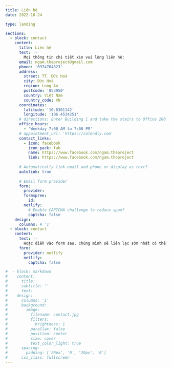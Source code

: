 ```yaml
---
title: Liên hệ
date: 2022-10-24

type: landing

sections:
  - block: contact
    content:
      title: Liên hệ
      text: |-
        Mọi thông tin chi tiết xin vui lòng liên hệ:
      email: ngam.theproject@gmail.com
      phone: '0974764823'
      address:
        street: TT. Đức Hoà
        city: Đức Hoà
        region: Long An
        postcode: '853950'
        country: Việt Nam
        country_code: VN
      coordinates:
        latitude: '10.8301142'
        longitude: '106.4534251'
      # directions: Enter Building 1 and take the stairs to Office 200 on Floor 2
      office_hours:
        - 'Weekday 7:00 AM to 7:00 PM'
      # appointment_url: 'https://calendly.com'
      contact_links:
        - icon: facebook
          icon_pack: fab
          name: https://www.facebook.com/ngam.theproject
          link: https://www.facebook.com/ngam.theproject
    
      # Automatically link email and phone or display as text?
      autolink: true
    
      # Email form provider
      form:
        provider:
        formspree:
          id:
        netlify:
          # Enable CAPTCHA challenge to reduce spam?
          captcha: false
    design:
      columns: # '1'
  - block: contact
    content:
      text: |-
        Hoặc điền vào form sau, chúng mình sẽ liên lạc sớm nhất có thể:
      form:
        provider: netlify
        netlify:
          captcha: false

#  - block: markdown
#    content:
#      title:
#      subtitle: ''
#      text:
#    design:
#      columns: '1'
#      background:
#        image: 
#          filename: contact.jpg
#          filters:
#            brightness: 1
#          parallax: false
#          position: center
#          size: cover
#          text_color_light: true
#      spacing:
#        padding: ['20px', '0', '20px', '0']
#      css_class: fullscreen
---
```

